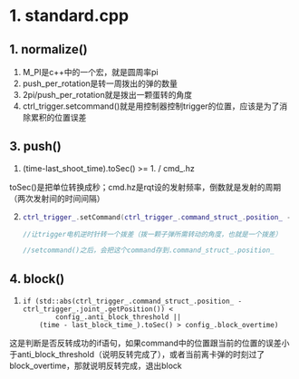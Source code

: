 # 1. standard.cpp

## 1. normalize()

1. M_PI是c++中的一个宏，就是圆周率pi
2. push_per_rotation是转一周拨出的弹的数量
3. 2pi/push_per_rotation就是拨出一颗蛋转的角度
4. ctrl_trigger.setcommand()就是用控制器控制trigger的位置，应该是为了消除累积的位置误差

## 3. push()

1. (time-last_shoot_time).toSec() >= 1. / cmd_.hz

toSec()是把单位转换成秒；cmd.hz是rqt设的发射频率，倒数就是发射的周期（两次发射间的时间间隔）

2. ```c++
   ctrl_trigger_.setCommand(ctrl_trigger_.command_struct_.position_ - 2. * M_PI / static_cast<double>(push_per_rotation_));
                            
   //让trigger电机逆时针转一个拨差（拨一颗子弹所需转动的角度，也就是一个拨差）
   
   //setcommand()之后，会把这个command存到.command_struct_.position_
   ```

## 4. block()

1. ```
   if (std::abs(ctrl_trigger_.command_struct_.position_ - ctrl_trigger_.joint_.getPosition()) <
           config_.anti_block_threshold ||
       (time - last_block_time_).toSec() > config_.block_overtime)
   ```

这是判断是否反转成功的if语句，如果command中的位置跟当前的位置的误差小于anti_block_threshold（说明反转完成了），或者当前离卡弹的时刻过了block_overtime，那就说明反转完成，退出block